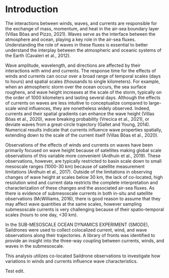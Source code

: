 # Introduction

The interactions between winds, waves, and currents are responsible for the exchange of mass, momentum, and heat in the air-sea boundary layer (Villas Bôas and Pizzo, 2021). Waves serve as the interface between the atmosphere and ocean, playing a key role in the air-sea fluxes. Understanding the role of waves in these fluxes is essential to better understand the interplay between the atmospheric and oceanic systems of the Earth (Cavaleri et al., 2012).

Wave amplitude, wavelength, and directions are affected by their interactions with wind and currents. The response time for the effects of winds and currents can occur over a broad range of temporal scales (days to hours) and spatial scales (thousands to single kilometers). For example, when an atmospheric storm over the ocean occurs, the sea surface roughens, and wave height increases at the scale of the storm, typically on the order of 1000 kilometers and lasting several days. Although the effects of currents on waves are less intuitive to conceptualize compared to large-scale wind influences, they are nonetheless widely observed. Indeed, currents and their spatial gradients can enhance the wave height (Villas Bôas et al., 2020), wave breaking probability (Vrecica et al., 2021), or deviate waves from a great-circle trajectory (Gallet and Young, 2014). Numerical results indicate that currents influence wave properties spatially, extending down to the scale of the current itself (Villas Bôas et al., 2020).

Observations of the effects of winds and currents on waves have been primarily focused on wave height because of satellites making global scale observations of this variable more convenient (Ardhuin et al., 2019). These observations, however, are typically restricted to basin scale down to small mesoscale ranges (1000-30 km) because of satellite measurement limitations (Ardhuin et al., 2017). Outside of the limitations in observing changes of wave height at scales below 30 km, the lack of co-located, high resolution wind and current data restricts the complete interpretation and characterization of these changes and the associated air-sea fluxes. As there is evidence of submesoscale currents in both in-situ and satellite observations (McWilliams, 2016), there is good reason to assume that they may affect wave quantities at the same scales, however sampling submesoscale currents is very challenging because of their spatio-temporal scales (hours to one day, <30 km).

In the SUB-MESOSCALE OCEAN DYNAMICS EXPERIMENT (SMODE), Saildrones were used to collect colocalized current, wind, and wave observations along their trajectories. A library of fronts was identified to provide an insight into the three-way coupling between currents, winds, and waves in the submesoscale. 

This analysis utilizes co-located Saildrone observations to investigate how variations in winds and currents influence wave characteristics.

Test edit.
